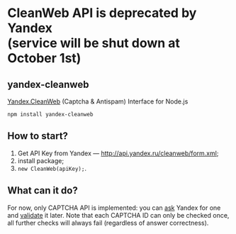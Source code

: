 # CleanWeb API is deprecated by Yandex<br/>(service will be shut down at October 1st)

## yandex-cleanweb

[Yandex.CleanWeb](http://api.yandex.ru/cleanweb/) (Captcha & Antispam) Interface for Node.js

    npm install yandex-cleanweb

## How to start?

1. Get API Key from Yandex — http://api.yandex.ru/cleanweb/form.xml;
2. install package;
3. `new CleanWeb(apiKey);`.

## What can it do?

For now, only CAPTCHA API is implemented: you can [ask](http://api.yandex.ru/cleanweb/doc/dg/concepts/get-captcha.xml) Yandex for one and [validate](http://api.yandex.ru/cleanweb/doc/dg/concepts/check-captcha.xml) it later.
Note that each CAPTCHA ID can only be checked once, all further checks will always fail (regardless of answer correctness).
